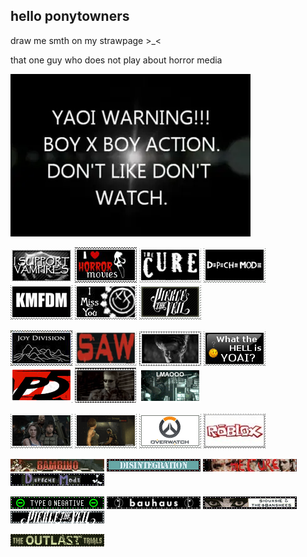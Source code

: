 ## hello ponytowners
draw me smth on my strawpage >_<

that one guy who does not play about horror media

<img src="yaoi.png">

<img src="tumblr_d2088436b706f4b59818b44388d6dafa_86fc54d5_100.png"> <img src="tumblr_67a6081f8f01d95b6303021d4ddf59ce_527d75d8_100.png"> <img src="tumblr_bf3ba5a44cf069dc777150c1cd7f6132_7d099616_100.png"> <img src="68747470733a2f2f676966636974792e63617272642e636f2f6173736574732f696d616765732f67616c6c6572793233362f33653135623664612e706e673f763d3236646666616235.png"> <img src="kmfdm.png"> <img src="blink.jpg"> <img src="pierce.webp"> 

<img src="joydivision.jpg"> <img src="68747470733a2f2f696d616765732d7769786d702d6564333061383662386334636138383737373335393463322e7769786d702e636f6d2f662f38663539363762392d666338342d343566362d613963332d333933386266626137323.png"> <img src="tumblr_2c5e5a9c608553d3fa6dbc3853694ad6_7219f634_100.webp"> <img src="tumblr_9245a15dad34f3b6bd5179908407ec73_ccf91077_100.jpg"> <img src="tumblr_1df152b12ad6f62b47847045ca4a1104_f7a9b422_100.webp"> <img src="tumblr_e2854672bb94f3e4dcbb20bef9d2c39a_d17d5689_100.webp"> <img src="tumblr_24dfdb46187161691d44e7819e740221_2e00a49b_100.webp"> 

<img src="tumblr_8a0633f3fe0555aa6d3aebb7ff269b02_fbab9b05_100.png"> <img src="tumblr_ef112c34b85dc730cd5e77b6c829e7c9_baf42b6d_100.webp"> <img src="tumblr_fa2b83ee30954357d1988de03de038aa_27b2a28f_100.png"> <img src="tumblr_1120874b115fca85a6724efb6d3bb1ef_4811b7a0_100.jpg"> 

<img src="bambino.gif"> <img src="tumblr_3decb8532406178940a0d73783c6711c_56fe9ca9_250.webp"> <img src="tc.webp"> <img src="dm.webp">

<img src="typeo.webp"> <img src="bauhaus.webp"> <img src="siouxsie.webp"> <img src="ptv.webp"> 

<img src="outlasttrials.gif">
